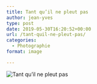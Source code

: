 ```yaml
---
title: Tant qu’il ne pleut pas
author: jean-yves
type: post
date: 2019-05-30T16:20:52+00:00
url: /tant-quil-ne-pleut-pas/
categories:
  - Photographie
format: image

---
```

![Tant qu’il ne pleut pas](./img_0111.jpg)